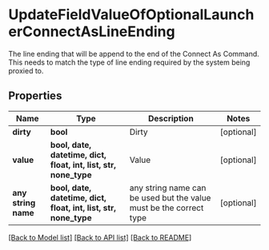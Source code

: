 # UpdateFieldValueOfOptionalLauncherConnectAsLineEnding

The line ending that will be append to the end of the Connect As Command. This needs to match the type of line ending required by the system being proxied to.

## Properties
Name | Type | Description | Notes
------------ | ------------- | ------------- | -------------
**dirty** | **bool** | Dirty | [optional] 
**value** | **bool, date, datetime, dict, float, int, list, str, none_type** | Value | [optional] 
**any string name** | **bool, date, datetime, dict, float, int, list, str, none_type** | any string name can be used but the value must be the correct type | [optional]

[[Back to Model list]](../README.md#documentation-for-models) [[Back to API list]](../README.md#documentation-for-api-endpoints) [[Back to README]](../README.md)


